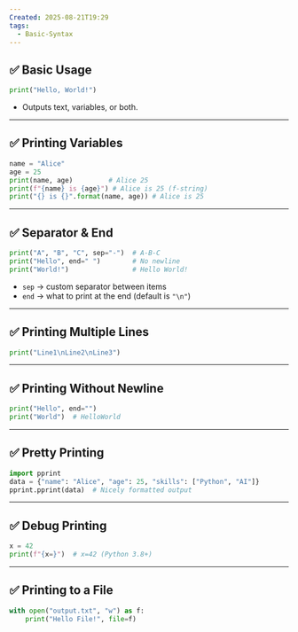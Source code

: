 ```yaml
---
Created: 2025-08-21T19:29
tags:
  - Basic-Syntax
---
```

## ✅ Basic Usage

```Python
print("Hello, World!")
```

- Outputs text, variables, or both.

---

## ✅ Printing Variables

```Python
name = "Alice"
age = 25
print(name, age)         # Alice 25
print(f"{name} is {age}") # Alice is 25 (f-string)
print("{} is {}".format(name, age)) # Alice is 25
```

---

## ✅ Separator & End

```Python
print("A", "B", "C", sep="-")  # A-B-C
print("Hello", end=" ")        # No newline
print("World!")                # Hello World!
```

- `sep` → custom separator between items
- `end` → what to print at the end (default is `"\n"`)

---

## ✅ Printing Multiple Lines

```Python
print("Line1\nLine2\nLine3")
```

---

## ✅ Printing Without Newline

```Python
print("Hello", end="")
print("World")  # HelloWorld
```

---

## ✅ Pretty Printing

```Python
import pprint
data = {"name": "Alice", "age": 25, "skills": ["Python", "AI"]}
pprint.pprint(data)  # Nicely formatted output
```

---

## ✅ Debug Printing

```Python
x = 42
print(f"{x=}")  # x=42 (Python 3.8+)
```

---

## ✅ Printing to a File

```Python
with open("output.txt", "w") as f:
    print("Hello File!", file=f)
```